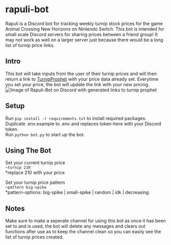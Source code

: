 # rapuli-bot
Rapuli is a Discord bot for tracking weekly turnip stock prices for the game Animal Crossing New Horizons on Nintendo Switch. This bot is intended for small scale Discord servers for sharing prices between a friend group! It may not work as well on a larger server just because there would be a long list of turnip price links.<br>

## Intro
This bot will take inputs from the user of their turnip prices and will then return a link to [TurnipProphet](https://turnipprophet.io)  with your price data already set. Everytime you set your price, the bot will update the link with your new pricing.
![Image of Rapuli-Bot on Discord with generated links to turnip prophet](https://kalciumcove.ie/web/assets/images/github/rapuli-bot/rapuli-bot-example.png)
## Setup
Run ```pip install -r requirements.txt``` to install required packages.<br>
Duplicate .env.example to .env and replaces token-here with your Discord token.<br>
Run ```python bot.py``` to start up the bot.

## Using The Bot

Set your current turnip price<br>
```~turnip 210```<br>
*replace 210 with your price

Set your turnip price pattern<br>
```~pattern big-spike```<br>
*pattern-options: big-spike | small-spike | random | idk | decreasing

## Notes
Make sure to make a seperate channel for using this bot as once it has been set to and is used, the bot will delete any messages and clears out functions after use as to keep the channel clean so you can easily see the list of turnip prices created.
